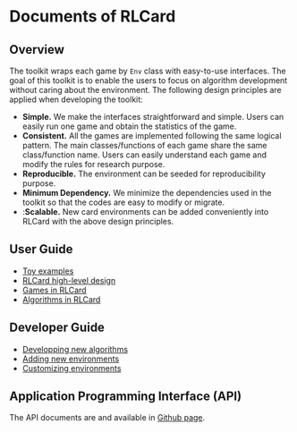 # Documents of RLCard

## Overview
The toolkit wraps each game by `Env` class with easy-to-use interfaces. The goal of this toolkit is to enable the users to focus on algorithm development without caring about the environment. The following design principles are applied when developing the toolkit:
*   **Simple.** We make the interfaces straightforward and simple. Users can easily run one game and obtain the statistics of the game.
*   **Consistent.** All the games are implemented following the same logical pattern. The main classes/functions of each game share the same class/function name. Users can easily understand each game and modify the rules for research purpose.
*   **Reproducible.** The environment can be seeded for reproducibility purpose.
*   **Minimum Dependency.** We minimize the dependencies used in the toolkit so that the codes are easy to modify or migrate.
*   :**Scalable.** New card environments can be added conveniently into RLCard with the above design principles.

## User Guide

*   [Toy examples](toy-examples.md)
*   [RLCard high-level design](high-level-design.md)
*   [Games in RLCard](games.md)
*   [Algorithms in RLCard](algorithms.md)

## Developer Guide

*   [Developping new algorithms](developping-algorithms.md)
*   [Adding new environments](adding-new-environments.md)
*   [Customizing environments](customizing-environments.md)

## Application Programming Interface (API)
The API documents are and available in [Github page](https://rlcard.github.io/index.html).
